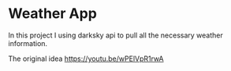 # Weather App

In this project I using darksky api to pull all the necessary weather information.

The original idea https://youtu.be/wPElVpR1rwA
